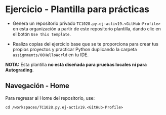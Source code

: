 # Ejercicio - Plantilla para prácticas

- Genera un repositorio privado ```TC1028.py.ej-activ19.<GitHub-Profile>``` en esta organización a partir de este repositorio plantilla, dando clic en el botón ```Use this template```.

- Realiza copias del ejercicio base que se te proporciona para crear tus propios proyectos y practicar Python duplicando la carpeta ```assignments/00HelloWorld``` en tu IDE.

**NOTA:** Esta plantilla **no está diseñada para pruebas locales ni para Autograding**.

## Navegación - Home
Para regresar al Home del repositorio, use:

```
cd /workspaces/TC1028.py.ej-activ19.<GitHub-Profile>
```

